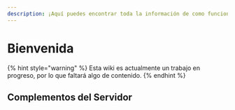 ```yaml
---
description: ¡Aquí puedes encontrar toda la información de como funciona el servidor!
---
```


# Bienvenida

{% hint style="warning" %}
Esta wiki es actualmente un trabajo en progreso, por lo que faltará algo de contenido.
{% endhint %}

## Complementos del Servidor

